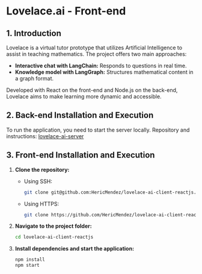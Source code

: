 # Lovelace.ai - Front-end

## 1. Introduction

Lovelace is a virtual tutor prototype that utilizes Artificial Intelligence to assist in teaching mathematics. The project offers two main approaches:
- **Interactive chat with LangChain:** Responds to questions in real time.
- **Knowledge model with LangGraph:** Structures mathematical content in a graph format.

Developed with React on the front-end and Node.js on the back-end, Lovelace aims to make learning more dynamic and accessible.

## 2. Back-end Installation and Execution
To run the application, you need to start the server locally.
Repository and instructions: [lovelace-ai-server](https://github.com/HericMendez/lovelace-ai-server-nodejs)

## 3. Front-end Installation and Execution

1. **Clone the repository:**

   - Using SSH:
     ```bash
     git clone git@github.com:HericMendez/lovelace-ai-client-reactjs.git
     ```
   - Using HTTPS:
     ```bash
     git clone https://github.com/HericMendez/lovelace-ai-client-reactjs.git
     ```

2. **Navigate to the project folder:**
   ```bash
   cd lovelace-ai-client-reactjs
    ```
3. **Install dependencies and start the application:**
   ```bash
   npm install
   npm start
    ```

